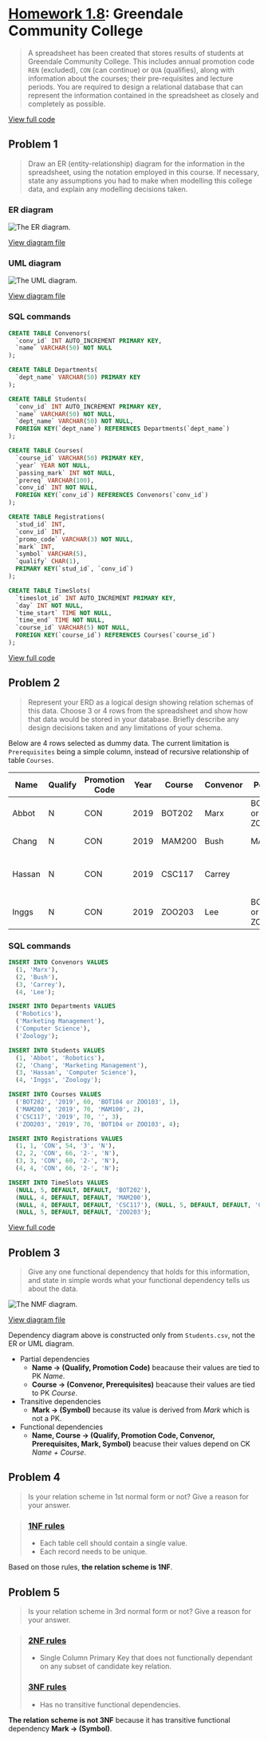 # [Homework 1.8](https://github.com/hendraanggrian/IIT-CS425/blob/assets/assignments/hw1_8.pdf): Greendale Community College

> A spreadsheet has been created that stores results of students at Greendale
  Community College. This includes annual promotion code `REN` (excluded), `CON`
  (can continue) or `QUA` (qualifies), along with information about the courses;
  their pre-requisites and lecture periods. You are required to design a
  relational database that can represent the information contained in the
  spreadsheet as closely and completely as possible.

[View full code](https://github.com/hendraanggrian/IIT-CS425/blob/main/greendale-community-college/initialize.sql)

## Problem 1

> Draw an ER (entity-relationship) diagram for the information in the
  spreadsheet, using the notation employed in this course. If necessary, state
  any assumptions you had to make when modelling this college data, and explain
  any modelling decisions taken.

### ER diagram

![The ER diagram.](https://github.com/hendraanggrian/IIT-CS425/raw/assets/greendale-community-college/er.png)

[View diagram file](https://github.com/hendraanggrian/IIT-CS425/blob/main/greendale-community-college/er.drawio)

### UML diagram

![The UML diagram.](https://github.com/hendraanggrian/IIT-CS425/raw/assets/greendale-community-college/uml.png)

[View diagram file](https://github.com/hendraanggrian/IIT-CS425/blob/main/greendale-community-college/uml.drawio)

### SQL commands

```sql
CREATE TABLE Convenors(
  `conv_id` INT AUTO_INCREMENT PRIMARY KEY,
  `name` VARCHAR(50) NOT NULL
);

CREATE TABLE Departments(
  `dept_name` VARCHAR(50) PRIMARY KEY
);

CREATE TABLE Students(
  `conv_id` INT AUTO_INCREMENT PRIMARY KEY,
  `name` VARCHAR(50) NOT NULL,
  `dept_name` VARCHAR(50) NOT NULL,
  FOREIGN KEY(`dept_name`) REFERENCES Departments(`dept_name`)
);

CREATE TABLE Courses(
  `course_id` VARCHAR(50) PRIMARY KEY,
  `year` YEAR NOT NULL,
  `passing_mark` INT NOT NULL,
  `prereq` VARCHAR(100),
  `conv_id` INT NOT NULL,
  FOREIGN KEY(`conv_id`) REFERENCES Convenors(`conv_id`)
);

CREATE TABLE Registrations(
  `stud_id` INT,
  `conv_id` INT,
  `promo_code` VARCHAR(3) NOT NULL,
  `mark` INT,
  `symbol` VARCHAR(5),
  `qualify` CHAR(1),
  PRIMARY KEY(`stud_id`, `conv_id`)
);

CREATE TABLE TimeSlots(
  `timeslot_id` INT AUTO_INCREMENT PRIMARY KEY,
  `day` INT NOT NULL,
  `time_start` TIME NOT NULL,
  `time_end` TIME NOT NULL,
  `course_id` VARCHAR(5) NOT NULL,
  FOREIGN KEY(`course_id`) REFERENCES Courses(`course_id`)
);
```

[View full code](https://github.com/hendraanggrian/IIT-CS425/blob/main/greendale-community-college/initialize.sql)

## Problem 2

> Represent your ERD as a logical design showing relation schemas of this data.
  Choose 3 or 4 rows from the spreadsheet and show how that data would be stored
  in your database. Briefly describe any design decisions taken and any
  limitations of your schema.

Below are 4 rows selected as dummy data. The current limitation is
`Prerequisites` being a simple column, instead of recursive relationship of
table `Courses`.

| Name | Qualify | Promotion Code | Year | Course | Convenor | Periods | Mark | Symbol |
| --- | --- | --- | --- | --- | --- | --- | --- | --- |
| Abbot | N | CON | 2019 | BOT202 | Marx | BOT104 or ZOO103 | 5th Daily	54 | 3 |
| Chang | N | CON | 2019 | MAM200 | Bush | MAM100 | 4th Daily | 66 | 2- |
| Hassan | N | CON | 2019 | CSC117 | Carrey | | 4th or 5th Daily | 60 | 2- |
| Inggs | N | CON | 2019 | ZOO203 | Lee | BOT104 or ZOO103 | 5th Daily	66 | 2- |

### SQL commands

```sql
INSERT INTO Convenors VALUES
  (1, 'Marx'),
  (2, 'Bush'),
  (3, 'Carrey'),
  (4, 'Lee');

INSERT INTO Departments VALUES
  ('Robotics'),
  ('Marketing Management'),
  ('Computer Science'),
  ('Zoology');

INSERT INTO Students VALUES
  (1, 'Abbot', 'Robotics'),
  (2, 'Chang', 'Marketing Management'),
  (3, 'Hassan', 'Computer Science'),
  (4, 'Inggs', 'Zoology');

INSERT INTO Courses VALUES
  ('BOT202', '2019', 60, 'BOT104 or ZOO103', 1),
  ('MAM200', '2019', 70, 'MAM100', 2),
  ('CSC117', '2019', 70, '', 3),
  ('ZOO203', '2019', 70, 'BOT104 or ZOO103', 4);

INSERT INTO Registrations VALUES
  (1, 1, 'CON', 54, '3', 'N'),
  (2, 2, 'CON', 66, '2-', 'N'),
  (3, 3, 'CON', 60, '2-', 'N'),
  (4, 4, 'CON', 66, '2-', 'N');

INSERT INTO TimeSlots VALUES
  (NULL, 5, DEFAULT, DEFAULT, 'BOT202'),
  (NULL, 4, DEFAULT, DEFAULT, 'MAM200'),
  (NULL, 4, DEFAULT, DEFAULT, 'CSC117'), (NULL, 5, DEFAULT, DEFAULT, 'CSC117'),
  (NULL, 5, DEFAULT, DEFAULT, 'ZOO203');
```

[View full code](https://github.com/hendraanggrian/IIT-CS425/blob/main/greendale-community-college/data.sql)

## Problem 3

> Give any one functional dependency that holds for this information, and state
  in simple words what your functional dependency tells us about the data.

![The NMF diagram.](https://github.com/hendraanggrian/IIT-CS425/raw/assets/greendale-community-college/nmf.png)

[View diagram file](https://github.com/hendraanggrian/IIT-CS425/blob/main/greendale-community-college/nmf.drawio)

Dependency diagram above is constructed only from `Students.csv`, not the ER or
UML diagram.

- Partial dependencies
  - **Name &rarr; (Qualify, Promotion Code)** beacause their values are tied to
    PK *Name*.
  - **Course &rarr; (Convenor, Prerequisites)** beacause their
    values are tied to PK *Course*.
- Transitive dependencies
  - **Mark &rarr; (Symbol)** because its value is derived from *Mark* which is
    not a PK.
- Functional dependencies
  - **Name, Course &rarr; (Qualify, Promotion Code, Convenor, Prerequisites,
    Mark, Symbol)** beacuse their values depend on CK *Name + Course*.

## Problem 4

> Is your relation scheme in 1st normal form or not? Give a reason for your
  answer.

> ### [1NF rules](../nmf.md#1nf-rules)
>
> - Each table cell should contain a single value.
> - Each record needs to be unique.

Based on those rules, **the relation scheme is 1NF**.

## Problem 5

> Is your relation scheme in 3rd normal form or not? Give a reason for your
  answer.

> ### [2NF rules](../nmf.md#2nf-rules)
>
> - Single Column Primary Key that does not functionally dependant on any subset
  of candidate key relation.
>
>
> ### [3NF rules](../nmf.md#1nf-rules)
>
> - Has no transitive functional dependencies.

**The relation scheme is not 3NF** because it has transitive functional
dependency **Mark &rarr; (Symbol)**.
